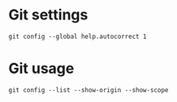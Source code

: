 # Git settings
```shell
git config --global help.autocorrect 1
```

# Git usage
```shell
git config --list --show-origin --show-scope
```
